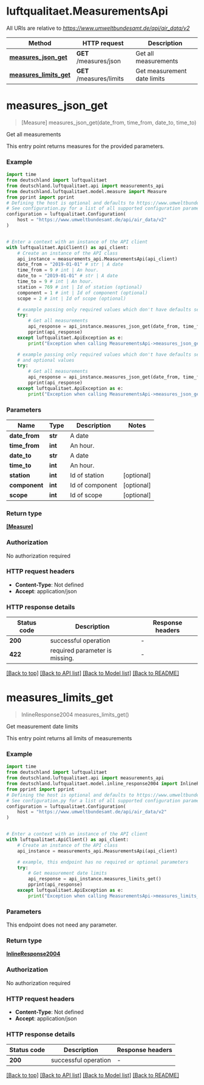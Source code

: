 # luftqualitaet.MeasurementsApi

All URIs are relative to *https://www.umweltbundesamt.de/api/air_data/v2*

Method | HTTP request | Description
------------- | ------------- | -------------
[**measures_json_get**](MeasurementsApi.md#measures_json_get) | **GET** /measures/json | Get all measurements
[**measures_limits_get**](MeasurementsApi.md#measures_limits_get) | **GET** /measures/limits | Get measurement date limits


# **measures_json_get**
> [Measure] measures_json_get(date_from, time_from, date_to, time_to)

Get all measurements

This entry point returns measures for the provided parameters.

### Example


```python
import time
from deutschland import luftqualitaet
from deutschland.luftqualitaet.api import measurements_api
from deutschland.luftqualitaet.model.measure import Measure
from pprint import pprint
# Defining the host is optional and defaults to https://www.umweltbundesamt.de/api/air_data/v2
# See configuration.py for a list of all supported configuration parameters.
configuration = luftqualitaet.Configuration(
    host = "https://www.umweltbundesamt.de/api/air_data/v2"
)


# Enter a context with an instance of the API client
with luftqualitaet.ApiClient() as api_client:
    # Create an instance of the API class
    api_instance = measurements_api.MeasurementsApi(api_client)
    date_from = "2019-01-01" # str | A date
    time_from = 9 # int | An hour.
    date_to = "2019-01-01" # str | A date
    time_to = 9 # int | An hour.
    station = 769 # int | Id of station (optional)
    component = 1 # int | Id of component (optional)
    scope = 2 # int | Id of scope (optional)

    # example passing only required values which don't have defaults set
    try:
        # Get all measurements
        api_response = api_instance.measures_json_get(date_from, time_from, date_to, time_to)
        pprint(api_response)
    except luftqualitaet.ApiException as e:
        print("Exception when calling MeasurementsApi->measures_json_get: %s\n" % e)

    # example passing only required values which don't have defaults set
    # and optional values
    try:
        # Get all measurements
        api_response = api_instance.measures_json_get(date_from, time_from, date_to, time_to, station=station, component=component, scope=scope)
        pprint(api_response)
    except luftqualitaet.ApiException as e:
        print("Exception when calling MeasurementsApi->measures_json_get: %s\n" % e)
```


### Parameters

Name | Type | Description  | Notes
------------- | ------------- | ------------- | -------------
 **date_from** | **str**| A date |
 **time_from** | **int**| An hour. |
 **date_to** | **str**| A date |
 **time_to** | **int**| An hour. |
 **station** | **int**| Id of station | [optional]
 **component** | **int**| Id of component | [optional]
 **scope** | **int**| Id of scope | [optional]

### Return type

[**[Measure]**](Measure.md)

### Authorization

No authorization required

### HTTP request headers

 - **Content-Type**: Not defined
 - **Accept**: application/json


### HTTP response details

| Status code | Description | Response headers |
|-------------|-------------|------------------|
**200** | successful operation |  -  |
**422** | required parameter is missing. |  -  |

[[Back to top]](#) [[Back to API list]](../README.md#documentation-for-api-endpoints) [[Back to Model list]](../README.md#documentation-for-models) [[Back to README]](../README.md)

# **measures_limits_get**
> InlineResponse2004 measures_limits_get()

Get measurement date limits

This entry point returns all limits of measurements

### Example


```python
import time
from deutschland import luftqualitaet
from deutschland.luftqualitaet.api import measurements_api
from deutschland.luftqualitaet.model.inline_response2004 import InlineResponse2004
from pprint import pprint
# Defining the host is optional and defaults to https://www.umweltbundesamt.de/api/air_data/v2
# See configuration.py for a list of all supported configuration parameters.
configuration = luftqualitaet.Configuration(
    host = "https://www.umweltbundesamt.de/api/air_data/v2"
)


# Enter a context with an instance of the API client
with luftqualitaet.ApiClient() as api_client:
    # Create an instance of the API class
    api_instance = measurements_api.MeasurementsApi(api_client)

    # example, this endpoint has no required or optional parameters
    try:
        # Get measurement date limits
        api_response = api_instance.measures_limits_get()
        pprint(api_response)
    except luftqualitaet.ApiException as e:
        print("Exception when calling MeasurementsApi->measures_limits_get: %s\n" % e)
```


### Parameters
This endpoint does not need any parameter.

### Return type

[**InlineResponse2004**](InlineResponse2004.md)

### Authorization

No authorization required

### HTTP request headers

 - **Content-Type**: Not defined
 - **Accept**: application/json


### HTTP response details

| Status code | Description | Response headers |
|-------------|-------------|------------------|
**200** | successful operation |  -  |

[[Back to top]](#) [[Back to API list]](../README.md#documentation-for-api-endpoints) [[Back to Model list]](../README.md#documentation-for-models) [[Back to README]](../README.md)

